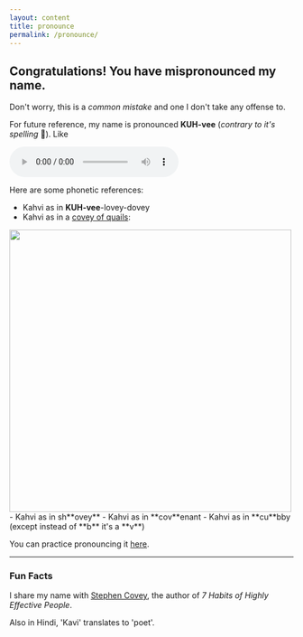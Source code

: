```yaml
---
layout: content
title: pronounce
permalink: /pronounce/
---
```

## Congratulations! You have mispronounced my name.

Don't worry, this is a *common mistake* and one I don't take any offense to.

For future reference, my name is pronounced **KUH-vee** (*contrary to it's spelling* 🫠). Like

<audio controls class="mb3">
  <source src="/assets/pronounce.mp3" type="audio/mpeg">
Your browser does not support the audio element.
</audio>

Here are some phonetic references:
- Kahvi as in **KUH-vee**-lovey-dovey
- Kahvi as in a [covey of quails](https://www.google.com/search?q=define+covey):

<img src="/assets/covey_of_quails.jpg" width="500rem"/>
- Kahvi as in sh**ovey**
- Kahvi as in **cov**enant
- Kahvi as in **cu**bby (except instead of **b** it's a **v**)

You can practice pronouncing it [here](https://www.google.com/search?sca_esv=591711254&sxsrf=AM9HkKl8x118O6srdqdtsMq4v1Lycsgf8w:1702844182287&q=pronounce+covey&pron_lang=en&pron_country=us&sa=X&ved=2ahUKEwj8hN-DppeDAxXJMDQIHckLCLcQyNoBKAB6BAgREAA&biw=1396&bih=785&dpr=2&si=ALGXSlYye8PQehZWu3BCBbrhJ6jonLKp5AxuBca8Kcu-eiYwsp7kx_vupKW50XsR-11jiKYxICDQ9GfSz7izLTld6MUUhiiSMrX9NBXVyJfhvpP0vWvLiM-AqEkhNJoW-t3HXYszjB4M&ictx=1).

---
### Fun Facts

I share my name with [Stephen Covey](https://en.wikipedia.org/wiki/Stephen_Covey), the author of *7 Habits of Highly Effective People*.

Also in Hindi, 'Kavi' translates to 'poet'.
